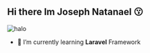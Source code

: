 ## Hi there Im Joseph Natanael 😗
![halo](https://media.giphy.com/media/v1.Y2lkPWVjZjA1ZTQ3cDNoZXkwMGMyd25nd2JiNG9ncDZocGVxd2M4em94bWhnMGRyeHBqdCZlcD12MV9naWZzX3NlYXJjaCZjdD1n/JSm18BuTgpKJoyRbDR/giphy.gif)

<!--
**JosephNatanael/JosephNatanael** is a ✨ _special_ ✨ repository because its `README.md` (this file) appears on your GitHub profile.

Here are some ideas to get you started:

- 🔭 I’m currently working on ...
- 🌱 I’m currently learning ...
- 👯 I’m looking to collaborate on ...
- 🤔 I’m looking for help with ...
- 💬 Ask me about ...
- 📫 How to reach me: ...
- 😄 Pronouns: ...
- ⚡ Fun fact: ...
-->

- 🌱 I’m currently learning **Laravel** Framework

